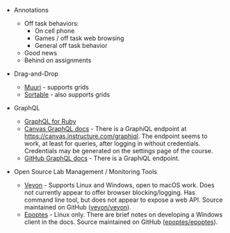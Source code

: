 * Annotations
  - Off task behaviors:
    - On cell phone
    - Games / off task web browsing
    - General off task behavior
  - Good news
  - Behind on assignments
* Drag-and-Drop
  - [Muuri](https://haltu.github.io/muuri) - supports grids
  - [Sortable](https://sortablejs.github.io/Sortable) - also supports grids

* GraphQL
  - [GraphQL for Ruby](https://graphql-ruby.org)
  - [Canvas GraphQL docs](https://canvas.instructure.com/doc/api/file.graphql.html) - There is a Graph*i*QL endpoint at https://canvas.instructure.com/graphiql. The endpoint seems to work, at least for queries, after logging in without credentials. Credentials may be generated on the settings page of the course.
  - [GitHub GraphQL docs]() - There is a Graph*i*QL endpoint.

* Open Source Lab Management / Monitoring Tools
  - [Veyon](https://veyon.io) - Supports Linux and Windows, open to macOS work. Does not currently appear to offer browser blocking/logging. Has command line tool, but does not appear to expose a web API. Source maintained on GitHub ([veyon/veyon](https://github.com/veyon/veyon)).
  - [Epoptes](https://epoptes.org) - Linux only. There are brief notes on developing a Windows client in the docs. Source maintained on GitHub ([epoptes/epoptes](https://github.com/epoptes/epoptes)).
